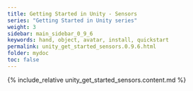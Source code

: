 ```yaml
---
title: Getting Started in Unity - Sensors
series: "Getting Started in Unity series"
weight: 3
sidebar: main_sidebar_0_9_6
keywords: hand, object, avatar, install, quickstart
permalink: unity_get_started_sensors.0.9.6.html
folder: mydoc
toc: false
---
```


{% include_relative unity_get_started_sensors.content.md %}
